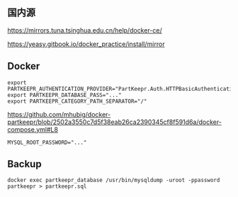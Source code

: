 ## 国内源

https://mirrors.tuna.tsinghua.edu.cn/help/docker-ce/

https://yeasy.gitbook.io/docker_practice/install/mirror

## Docker

```
export PARTKEEPR_AUTHENTICATION_PROVIDER="PartKeepr.Auth.HTTPBasicAuthenticationProvider"
export PARTKEEPR_DATABASE_PASS="..."
export PARTKEEPR_CATEGORY_PATH_SEPARATOR="/"
```

https://github.com/mhubig/docker-partkeepr/blob/2502a3550c7d5f38eab26ca2390345cf8f591d6a/docker-compose.yml#L8

`MYSQL_ROOT_PASSWORD="..."`


## Backup

`docker exec partkeepr_database /usr/bin/mysqldump -uroot -ppassword partkeepr > partkeepr.sql`
